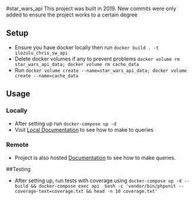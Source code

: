 #star_wars_api
This project was built in 2019. New commits were only added to ensure the project works to a certain degree 

## Setup
- Ensure you have docker locally then run `docker build . -t ilozulu_chris_sw_api`
- Delete docker volumes if any to prevent problems `docker volume rm star_wars_api_data; docker volume rm cache_data`
- Run `docker volume create --name=star_wars_api_data; docker volume create --name=cache_data`

## Usage
   ### Locally
   - After setting up run `docker-compose up -d`
   - Visit [Local Documentation](http://0.0.0.0:8081/api/documentation) to see how to make to queries
   
   ### Remote
   - Project is also hosted [Documentation](http://chris-starwars-api.herokuapp.com/api/documentation) 
   to see how to make queries.


##Testing
- After setting up, run tests with coverage using  `docker-compose up -d --build && docker-compose exec api  bash -c 'vendor/bin/phpunit --coverage-text=coverage.txt && head -n 10 coverage.txt'`
